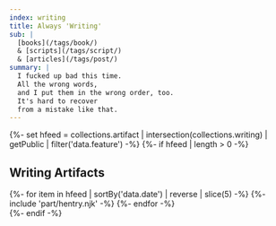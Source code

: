 ```yaml
---
index: writing
title: Always 'Writing'
sub: |
  [books](/tags/book/)
  & [scripts](/tags/script/)
  & [articles](/tags/post/)
summary: |
  I fucked up bad this time.
  All the wrong words,
  and I put them in the wrong order, too.
  It's hard to recover
  from a mistake like that.
---
```


{%- set hfeed = collections.artifact | intersection(collections.writing) | getPublic | filter('data.feature') -%}
{%- if hfeed | length > 0 -%}
<section class="h-feed">
  <h2 class="p-name">Writing Artifacts</h2>
  {%- for item in hfeed | sortBy('data.date') | reverse | slice(5) -%}
    {%- include 'part/hentry.njk' -%}
  {%- endfor -%}
</section>
{%- endif -%}
